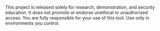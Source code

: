 This project is released solely for research, demonstration, and security education.
It does not promote or endorse unethical or unauthorized access. You are fully responsible
for your use of this tool. Use only in environments you control.